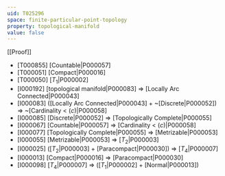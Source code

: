 ```yaml
---
uid: T025296
space: finite-particular-point-topology
property: topological-manifold
value: false
---
```

[[Proof]]

* [T000855] [Countable|P000057]
* [T000051] [Compact|P000016]
* [T000050] [$T_1$|P000002]
* [I000192] [topological manifold|P000083] => [Locally Arc Connected|P000043]
* [I000083] ([Locally Arc Connected|P000043] + ~[Discrete|P000052]) => ~[Cardinality < $\mathfrak(c)$|P000058]
* [I000085] [Discrete|P000052] => [Topologically Complete|P000055]
* [I000067] [Countable|P000057] => [Cardinality < $\mathfrak(c)$|P000058]
* [I000077] [Topologically Complete|P000055] => [Metrizable|P000053]
* [I000055] [Metrizable|P000053] => [$T_2$|P000003]
* [I000025] ([$T_2$|P000003] + [Paracompact|P000030]) => [$T_4$|P000007]
* [I000013] [Compact|P000016] => [Paracompact|P000030]
* [I000098] [$T_4$|P000007] => ([$T_1$|P000002] + [Normal|P000013])

